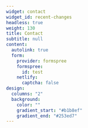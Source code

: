 ```yaml
---
widget: contact
widget_id: recent-changes
headless: true
weight: 130
title: Contact
subtitle: null
content:
  autolink: true
  form:
    provider: formspree
    formspree:
      id: test
    netlify:
      captcha: false
design:
  columns: "2"
  background:
    color: ""
    gradient_start: "#b1b8ef"
    gradient_end: "#253ed7"
---
```

